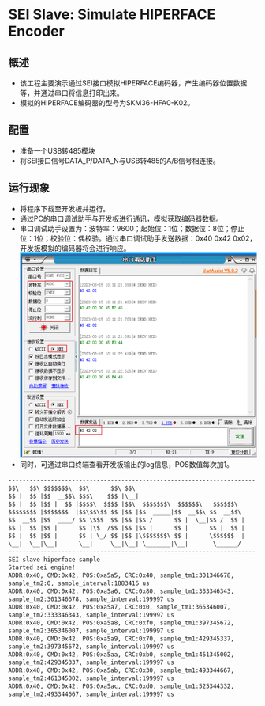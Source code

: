 # SEI Slave: Simulate HIPERFACE Encoder

## 概述

- 该工程主要演示通过SEI接口模拟HIPERFACE编码器，产生编码器位置数据等，并通过串口将信息打印出来。
- 模拟的HIPERFACE编码器的型号为SKM36-HFA0-K02。

## 配置

- 准备一个USB转485模块
- 将SEI接口信号DATA_P/DATA_N与USB转485的A/B信号相连接。

## 运行现象

- 将程序下载至开发板并运行。
- 通过PC的串口调试助手与开发板进行通讯，模拟获取编码器数据。
- 串口调试助手设置为：波特率：9600；起始位：1位；数据位：8位；停止位：1位；校验位：偶校验。通过串口调试助手发送数据：0x40 0x42 0x02，开发板模拟的编码器将会进行响应。
![sei_slave_hiperface.png](doc/sei_slave_hiperface.png)
- 同时，可通过串口终端查看开发板输出的log信息，POS数值每次加1。

```console
----------------------------------------------------------------------
$$\   $$\ $$$$$$$\  $$\      $$\ $$\
$$ |  $$ |$$  __$$\ $$$\    $$$ |\__|
$$ |  $$ |$$ |  $$ |$$$$\  $$$$ |$$\  $$$$$$$\  $$$$$$\   $$$$$$\
$$$$$$$$ |$$$$$$$  |$$\$$\$$ $$ |$$ |$$  _____|$$  __$$\ $$  __$$\
$$  __$$ |$$  ____/ $$ \$$$  $$ |$$ |$$ /      $$ |  \__|$$ /  $$ |
$$ |  $$ |$$ |      $$ |\$  /$$ |$$ |$$ |      $$ |      $$ |  $$ |
$$ |  $$ |$$ |      $$ | \_/ $$ |$$ |\$$$$$$$\ $$ |      \$$$$$$  |
\__|  \__|\__|      \__|     \__|\__| \_______|\__|       \______/
----------------------------------------------------------------------
SEI slave hiperface sample
Started sei engine!
ADDR:0x40, CMD:0x42, POS:0xa5a5, CRC:0x40, sample_tm1:301346678, sample_tm2:0, sample_interval:1883416 us
ADDR:0x40, CMD:0x42, POS:0xa5a6, CRC:0x80, sample_tm1:333346343, sample_tm2:301346678, sample_interval:199997 us
ADDR:0x40, CMD:0x42, POS:0xa5a7, CRC:0x0, sample_tm1:365346007, sample_tm2:333346343, sample_interval:199997 us
ADDR:0x40, CMD:0x42, POS:0xa5a8, CRC:0xf0, sample_tm1:397345672, sample_tm2:365346007, sample_interval:199997 us
ADDR:0x40, CMD:0x42, POS:0xa5a9, CRC:0x70, sample_tm1:429345337, sample_tm2:397345672, sample_interval:199997 us
ADDR:0x40, CMD:0x42, POS:0xa5aa, CRC:0xb0, sample_tm1:461345002, sample_tm2:429345337, sample_interval:199997 us
ADDR:0x40, CMD:0x42, POS:0xa5ab, CRC:0x30, sample_tm1:493344667, sample_tm2:461345002, sample_interval:199997 us
ADDR:0x40, CMD:0x42, POS:0xa5ac, CRC:0xd0, sample_tm1:525344332, sample_tm2:493344667, sample_interval:199997 us

```
